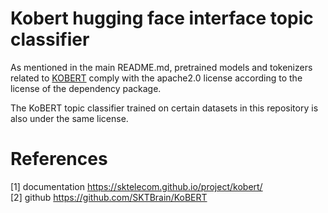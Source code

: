 # Kobert hugging face interface topic classifier
As mentioned in the main README.md, pretrained models and tokenizers related to [KOBERT](https://sktelecom.github.io/project/kobert/) comply with the apache2.0 license according to the license of the dependency package.

The KoBERT topic classifier trained on certain datasets in this repository is also under the same license.



# References
[1] documentation https://sktelecom.github.io/project/kobert/ <BR>
[2] github https://github.com/SKTBrain/KoBERT
